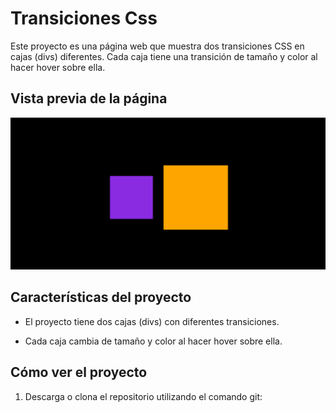 # Transiciones Css

Este proyecto es una página web que muestra dos transiciones CSS en cajas (divs) diferentes. Cada caja tiene una transición de tamaño y color al hacer hover sobre ella.

## Vista previa de la página

![Vista previa del proyecto](/Captura%20de%20pantalla%20(119).png)

## Características del proyecto

- El proyecto tiene dos cajas (divs) con diferentes transiciones.

- Cada caja cambia de tamaño y color al hacer hover sobre ella.

## Cómo ver el proyecto

1. Descarga o clona el repositorio utilizando el comando git:
